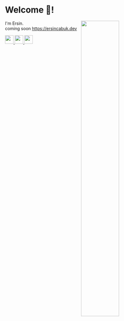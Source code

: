 <h1>Welcome 👋!</h1>
<p>
  <img width="50%" align="right" src="https://github-readme-stats.vercel.app/api/top-langs/?username=ErsinCabuk&theme=dark&hide_border=true&layout=compact">
  
  I'm Ersin.
  <br>
  coming soon https://ersincabuk.dev
</p>

<a href="http://www.instagram.com/ersincabk" target="_blank" rel="noreferrer">
  <img src="https://raw.githubusercontent.com/danielcranney/profileme-dev/refs/heads/main/public/icons/socials/instagram.svg" width="28" height="28" />
</a>
<a href="https://www.twitter.com/ErsinCabk" target="_blank" rel="noreferrer">
  <img src="https://raw.githubusercontent.com/danielcranney/profileme-dev/refs/heads/main/public/icons/socials/twitter-dark.svg" width="28" height="28" />
</a>
<a href="https://www.linkedin.com/in/ersincabuk/" target="_blank" rel="noreferrer">
  <img src="https://raw.githubusercontent.com/danielcranney/profileme-dev/refs/heads/main/public/icons/socials/linkedin.svg" width="28" height="28" />
</a>
